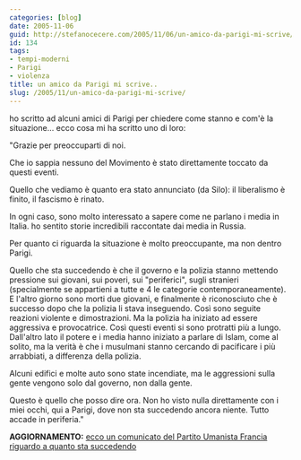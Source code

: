 ```yaml
---
categories: [blog]
date: 2005-11-06
guid: http://stefanocecere.com/2005/11/06/un-amico-da-parigi-mi-scrive/
id: 134
tags:
- tempi-moderni
- Parigi
- violenza
title: un amico da Parigi mi scrive..
slug: /2005/11/un-amico-da-parigi-mi-scrive/
---
```


ho scritto ad alcuni amici di Parigi per chiedere come stanno e com'è la situazione… ecco cosa mi ha scritto uno di loro:

"Grazie per preoccuparti di noi.
  
Che io sappia nessuno del Movimento è stato direttamente toccato da questi eventi.
  
Quello che vediamo è quanto era stato annunciato (da Silo): il liberalismo è finito, il fascismo è rinato.
  
In ogni caso, sono molto interessato a sapere come ne parlano i media in Italia. ho sentito storie incredibili raccontate dai media in Russia.
  
Per quanto ci riguarda la situazione è molto preoccupante, ma non dentro Parigi.
  
Quello che sta succedendo è che il governo e la polizia stanno mettendo pressione sui giovani, sui poveri, sui "periferici", sugli stranieri (specialmente se appartieni a tutte e 4 le categorie contemporaneamente). E l'altro giorno sono morti due giovani, e finalmente è riconosciuto che è successo dopo che la polizia li stava inseguendo. Così sono seguite reazioni violente e dimostrazioni. Ma la polizia ha iniziato ad essere aggressiva e provocatrice. Così questi eventi si sono protratti più a lungo. Dall'altro lato il potere e i media hanno iniziato a parlare di Islam, come al solito, ma la verità è che i musulmani stanno cercando di pacificare i più arrabbiati, a differenza della polizia.
  
Alcuni edifici e molte auto sono state incendiate, ma le aggressioni sulla gente vengono solo dal governo, non dalla gente.
  
Questo è quello che posso dire ora. Non ho visto nulla direttamente con i miei occhi, qui a Parigi, dove non sta succedendo ancora niente. Tutto accade in periferia."

**AGGIORNAMENTO:** [ecco un comunicato del Partito Umanista Francia riguardo a quanto sta succedendo](http://www.humanisteurope.org/it/archive/news/articolo/article/175/41/)